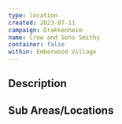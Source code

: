 ```yaml
---
type: location
created: 2023-07-11
campaign: Drakkenheim
name: Crow and Sons Smithy
container: false
within: Emberwood Village
---
```


## Description


## Sub Areas/Locations

<!-- QueryToSerialize: LIST FROM "DND - Drakkenheim/Locations" WHERE within = "Crow and Sons Smithy" -->

